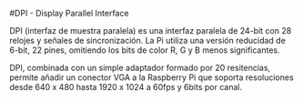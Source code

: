 <!--
---
name: DPI
class: interface
type: pinout
description: Raspberry Pi DPI pins
url: https://www.raspberrypi.org/documentation/hardware/raspberrypi/dpi/
pin:
  'bcm0':
    name: CLK
  'bcm1':
    name: DEN
  'bcm2':
    name: V-SYNC
  'bcm3':
    name: H-SYNC
  'bcm4':
    name: Blue 2
  'bcm5':
    name: Blue 3
  'bcm6':
    name: Blue 4
  'bcm7':
    name: Blue 5
  'bcm8':
    name: Blue 6
  'bcm9':
    name: Blue 7
  'bcm10':
    name: Green 2
  'bcm11':
    name: Green 3
  'bcm12':
    name: Green 4
  'bcm13':
    name: Green 5
  'bcm14':
    name: Green 6
  'bcm15':
    name: Green 7
  'bcm16':
    name: Red 2
  'bcm17':
    name: Red 3
  'bcm18':
    name: Red 4
  'bcm19':
    name: Red 5
  'bcm20':
    name: Red 6
  'bcm21':
    name: Red 7
-->
#DPI - Display Parallel Interface

DPI (interfaz de muestra paralela) es una interfaz paralela de 24-bit con 28 relojes y señales de sincronización. La Pi utiliza una versión reducidad de 6-bit, 22 pines, omitiendo los bits de color R, G y B menos significantes.

DPI, combinada con un simple adaptador formado por 20 resitencias, permite añadir un conector VGA a la Raspberry Pi que soporta resoluciones desde 640 x 480 hasta 1920 x 1024 a 60fps y 6bits por canal.
